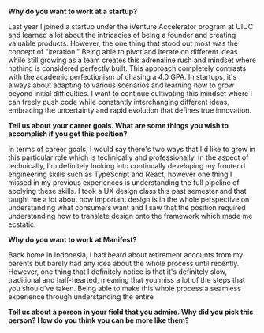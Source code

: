 **Why do you want to work at a startup?**

Last year I joined a startup under the iVenture Accelerator program at UIUC and learned a lot about the intricacies of being a founder and creating valuable products. However, the one thing that stood out most was the concept of "iteration." Being able to pivot and iterate on different ideas while still growing as a team creates this adrenaline rush and mindset where nothing is considered perfectly built. This approach completely contrasts with the academic perfectionism of chasing a 4.0 GPA. In startups, it's always about adapting to various scenarios and learning how to grow beyond initial difficulties. I want to continue cultivating this mindset where I can freely push code while constantly interchanging different ideas, embracing the uncertainty and rapid evolution that defines true innovation.

**Tell us about your career goals. What are some things you wish to accomplish if you get this position?**

In terms of career goals, I would say there's two ways that I'd like to grow in this particular role which is technically and professionally. In the aspect of technically, I'm definitely looking into continually developing my frontend engineering skills such as TypeScript and React, however one thing I missed in my previous experiences is understanding the full pipeline of applying these skills. I took a UX design class this past semester and that taught me a lot about how important design is in the whole perspective on understanding what consumers want and I saw that the position required understanding how to translate design onto the framework which made me ecstatic.  

**Why do you want to work at Manifest?**

Back home in Indonesia, I had heard about retirement accounts from my parents but barely had any idea about the whole process until recently. However, one thing that I definitely notice is that it's definitely slow, traditional and half-hearted, meaning that you miss a lot of the steps that you should've taken. Being able to make this whole process a seamless experience through understanding the entire 

**Tell us about a person in your field that you admire. Why did you pick this person? How do you think you can be more like them?**